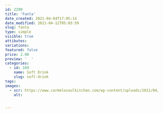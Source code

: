 ```yaml
---
id: 2290
title: 'Fanta'
date_created: 2021-04-04T17:05:14
date_modified: 2021-04-12T05:03:59
slug: fanta
type: simple
visible: true
attibutes: 
variations:
featured: false
price: 2.00
preview: '  '
categories: 
  - id: 169
    name: Soft Drink
    slug: soft-drink
tags: 
images: 
  - scr: https://www.carmelosoulkitchen.com/wp-content/uploads/2021/04/FANTA.png
    alt: 


---
```



